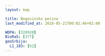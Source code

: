 ```yaml
---
layout: map

title: Bogovinska pećina
last_modified_at: 2018-05-21T00:02:46+02:00

WDPA: [328920]
BioRaS: [377]
geoSrbija:
  L1_183: [62]
---
```


